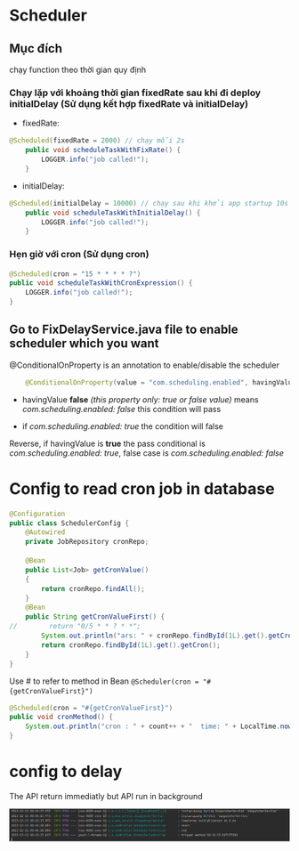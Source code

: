 # Scheduler

## Mục đích
chạy function theo thời gian quy định

### Chạy lặp với khoảng thời gian fixedRate sau khi đi deploy initialDelay (Sử dụng kết hợp fixedRate và initialDelay)

- fixedRate:
```java
@Scheduled(fixedRate = 2000) // chạy mỗi 2s
    public void scheduleTaskWithFixRate() {
        LOGGER.info("job called!");
    }
```
- initialDelay:
```java
@Scheduled(initialDelay = 10000) // chạy sau khi khởi app startup 10s và chỉ chạy 1 lần
    public void scheduleTaskWithInitialDelay() {
        LOGGER.info("job called!");
    }
```
### Hẹn giờ với cron (Sử dụng cron)
```java
@Scheduled(cron = "15 * * * * ?")
public void scheduleTaskWithCronExpression() {
    LOGGER.info("job called!");
}
```

## Go to FixDelayService.java file to enable scheduler which you want

@ConditionalOnProperty is an annotation to enable/disable the scheduler
```java
    @ConditionalOnProperty(value = "com.scheduling.enabled", havingValue = "false")
```
- havingValue **false** *(this property only: true or false value)* means _com.scheduling.enabled: false_ this condition will pass

- if _com.scheduling.enabled: true_ the condition will false

Reverse, if havingValue is **true** the pass conditional is _com.scheduling.enabled: true_,
false case is _com.scheduling.enabled: false_

# Config to read cron job in database

```java
@Configuration
public class SchedulerConfig {
    @Autowired
    private JobRepository cronRepo;

    @Bean
    public List<Job> getCronValue()
    {
        return cronRepo.findAll();
    }
    @Bean
    public String getCronValueFirst() {
//        return "0/5 * * ? * *";
        System.out.println("ars: " + cronRepo.findById(1L).get().getCron());
        return cronRepo.findById(1L).get().getCron();
    }
}
```

Use # to refer to method in Bean `@Scheduler(cron = "#{getCronValueFirst}")` 

```java
@Scheduled(cron = "#{getCronValueFirst}")
public void cronMethod() {
    System.out.println("cron : " + count++ + "  time: " + LocalTime.now());
}
```

# config to delay

The API return immediatly but API run in background

<img src="blog/java/img/scheduling.png" style="display: block; margin-right: auto; margin-left: auto;">


